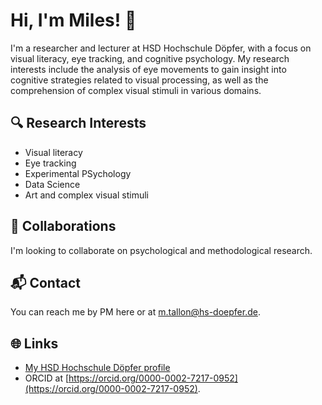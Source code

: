 # Hi, I'm Miles! 👋

I'm a researcher and lecturer at HSD Hochschule Döpfer, with a focus on visual literacy, eye tracking, and cognitive psychology. My research interests include the analysis of eye movements to gain insight into cognitive strategies related to visual processing, as well as the comprehension of complex visual stimuli in various domains.

## 🔍 Research Interests
- Visual literacy
- Eye tracking
- Experimental PSychology
- Data Science
- Art and complex visual stimuli

## 🤝 Collaborations
I'm looking to collaborate on psychological and methodological research.

## 📬 Contact
You can reach me by PM here or at m.tallon@hs-doepfer.de.

## 🌐 Links
- [My HSD Hochschule Döpfer profile](https://www.hs-doepfer.de/hochschule/team/miles-tallon)
- ORCID at [https://orcid.org/0000-0002-7217-0952](https://orcid.org/0000-0002-7217-0952).

